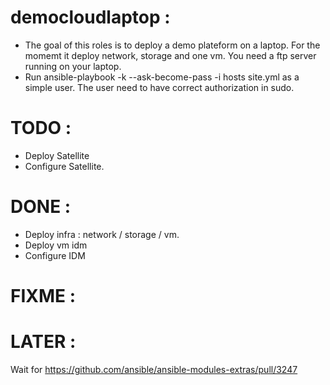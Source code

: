 # democloudlaptop :
- The goal of this roles is to deploy a demo plateform on a laptop. For
the momemt it deploy network, storage and one vm. You need a ftp server
running on your laptop.
- Run ansible-playbook -k --ask-become-pass -i hosts site.yml as a
simple user. The user need to have correct authorization in sudo.
# TODO :
- Deploy Satellite
- Configure Satellite.
# DONE :
- Deploy infra : network / storage / vm.
- Deploy vm idm
- Configure IDM
# FIXME :
# LATER :
Wait for https://github.com/ansible/ansible-modules-extras/pull/3247
